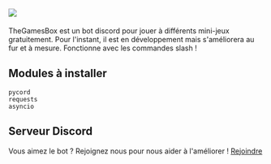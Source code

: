 # ![](https://zupimages.net/up/22/08/k50l.png)
TheGamesBox est un bot discord pour jouer à différents mini-jeux gratuitement. Pour l'instant, il est en développement mais s'améliorera au fur et à mesure.
Fonctionne avec les commandes slash !

## Modules à installer
```
pycord
requests
asyncio
```

## Serveur Discord
Vous aimez le bot ? Rejoignez nous pour nous aider à l'améliorer !
[Rejoindre](https://discord.gg/qFfYvKHR5B)
